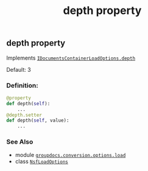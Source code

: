﻿---
title: depth property
second_title: GroupDocs.Conversion for Python via .NET API References
description: 
type: docs
weight: 70
url: /python-net/groupdocs.conversion.options.load/nsfloadoptions/depth/
is_root: false
---

## depth property


Implements [`IDocumentsContainerLoadOptions.depth`](/conversion/python-net/groupdocs.conversion.contracts/idocumentscontainerloadoptions#depth)

Default: 3
### Definition:
```python
@property
def depth(self):
    ...
@depth.setter
def depth(self, value):
    ...
```

### See Also
* module [`groupdocs.conversion.options.load`](../../)
* class [`NsfLoadOptions`](/conversion/python-net/groupdocs.conversion.options.load/nsfloadoptions)
